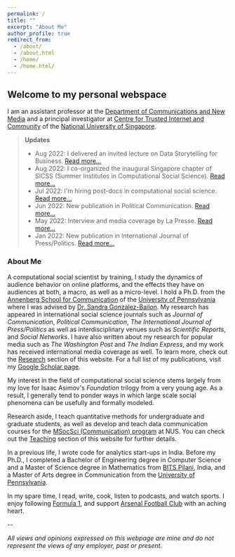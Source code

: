```yaml
---
permalink: /
title: ""
excerpt: "About Me"
author_profile: true
redirect_from: 
  - /about/
  - /about.html
  - /home/
  - /home.html/
---
```


## Welcome to my personal webspace

I am an assistant professor at the [Department of Communications and New Media](https://www.fas.nus.edu.sg/cnm/) and a principal investigator at [Centre for Trusted Internet and Community](https://ctic.nus.edu.sg/) of the [National University of Singapore](http://nus.edu.sg/).

> <b>Updates</b>
> * Aug 2022: I delivered an invited lecture on Data Storytelling for Business. [Read more...](https://www.subhayan.com/posts/2022/8/masterclass-nus/)
> * Aug 2022: I co-organized the inaugural Singapore chapter of SICSS (Summer Institutes in Computational Social Science). [Read more...](https://www.subhayan.com/posts/2022/8/sicss-sg-22-post-mortem/)
> * Jul 2022: I'm hiring post-docs in computational social science. [Read more...](https://careers.nus.edu.sg/NUS/job/Kent-Ridge-Postdoctoral-Fellow-in-Computational-Social-Science-%282-Positions%29-Kent/9675544/)
> * Jun 2022: New publication in Political Communication. [Read more...](https://www.subhayan.com/posts/2022/6/twitterverse-polcom-pub/)
> * May 2022: Interview and media coverage by La Presse. [Read more...](https://www.subhayan.com/posts/2022/5/lapresse-interview/)
> * Jan 2022: New publication in International Journal of Press/Politics. [Read more...](https://www.subhayan.com/posts/2022/1/nrp-ijpp-pub/)

### About Me

A computational social scientist by training, I study the dynamics of audience behavior on online platforms, and the effects they have on audiences at both, a macro, as well as a micro-level. I hold a Ph.D. from the [Annenberg School for Communication](https://www.asc.upenn.edu) of the [University of Pennsylvania](https://www.upenn.edu/) where I was advised by [Dr. Sandra Gonzalez-Bailon](https://www.asc.upenn.edu/people/faculty/sandra-gonzalez-bailon-phd). My research has appeared in international social science journals such as *Journal of Communication*,  *Political Communication*, *The International Journal of Press/Politics* as well as interdisciplinary venues such as *Scientific Reports*, and *Social Networks*. I have also written about my research for popular media such as *The Washington Post* and *The Indian Express*, and my work has received international media coverage as well. To learn more, check out the [Research](./research) section of this website. For a full list of my publications, visit my [Google Scholar page](https://scholar.google.com/citations?user=Y7_E1EIAAAAJ&hl=en).

My interest in the field of computational social science stems largely from my love for Isaac Asimov's *Foundation* trilogy from a very young age. As a result, I generally tend to ponder ways in which large scale social phenomena can be usefully and formally modeled.

Research aside, I teach quantitative methods for undergraduate and graduate students, as well as develop and teach data communication courses for the [MSocSci (Communication) program](https://scale.nus.edu.sg/programmes/graduate/msocsci-(communication)) at NUS. You can check out the [Teaching](./teaching) section of this website for further details.

In a previous life, I wrote code for analytics start-ups in India. Before my Ph.D., I completed a Bachelor of Engineering degree in Computer Science and a Master of Science degree in Mathematics from [BITS Pilani](https://www.bits-pilani.ac.in/), India, and a Master of Arts degree in Communication from the [University of Pennsylvania](https://www.upenn.edu/).

In my spare time, I read, write, cook, listen to podcasts, and watch sports. I enjoy following [Formula 1](http://formula1.com/), and support [Arsenal Football Club](https://www.arsenal.com/) with an aching heart.

--

*All views and opinions expressed on this webpage are mine and do not represent the views of any employer, past or present.*
